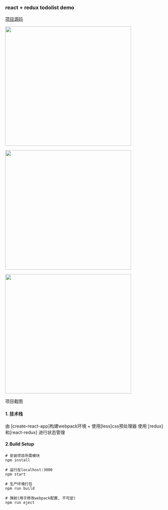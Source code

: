 ### react + redux todolist demo



[项目源码](https://github.com/airliuchuan/tododemo)
<p><img src="http://ol1b4oslw.bkt.clouddn.com/%E5%B1%8F%E5%B9%95%E5%BF%AB%E7%85%A7%202017-09-28%20%E4%B8%8A%E5%8D%889.05.59.png" width="400" height="380"/></p>
<p><img src="http://ol1b4oslw.bkt.clouddn.com/%E5%B1%8F%E5%B9%95%E5%BF%AB%E7%85%A7%202017-09-28%20%E4%B8%8A%E5%8D%889.06.07.png" width="400" height="380"/></p>
<p><img src="http://ol1b4oslw.bkt.clouddn.com/%E5%B1%8F%E5%B9%95%E5%BF%AB%E7%85%A7%202017-09-28%20%E4%B8%8A%E5%8D%889.06.13.png" width="400" height="380"/></p>
<p>项目截图</p>


#### 1. 技术栈

由 [create-react-app]构建webpack环境 + 使用[less]css预处理器 使用 [redux]和[react-redux] 进行状态管理


#### 2.Build Setup


	# 安装项目所需模块
	npm install

	# 运行在localhost:3000
	npm start

	# 生产环境打包
	npm run build

	# 弹射(用于修改webpack配置, 不可逆)
	npm run eject